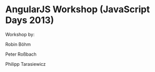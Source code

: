 AngularJS Workshop (JavaScript Days 2013)
=========================

Workshop by:

Robin Böhm

Peter Roßbach

Philipp Tarasiewicz
